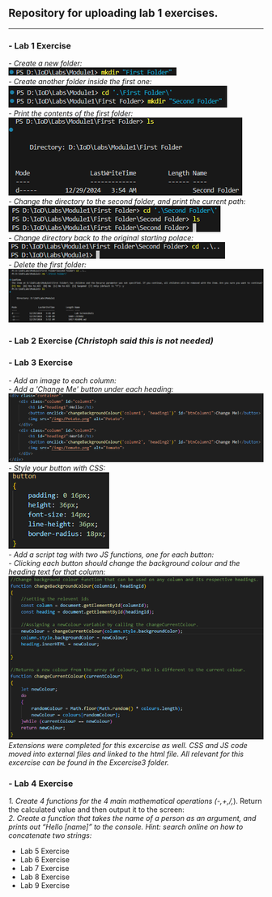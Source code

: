 ## Repository for uploading lab 1 exercises.

---

### - **Lab 1 Exercise**<br>
*- Create a new folder:* <br>
![Screenshot of Excercise1-1](/Lab%20Screenshots/Excercise1/Excercise1-1.png)<br>
*- Create another folder inside the first one:*<br>
![Screenshot of Excercise1-2](/Lab%20Screenshots/Excercise1/Excercise1-2.png)<br>
*- Print the contents of the first folder:*<br>
![Screenshot of Excercise1-3](/Lab%20Screenshots/Excercise1/Excercise1-3.png)<br>
*- Change the directory to the second folder, and print the current path:*<br>
![Screenshot of Excercise1-4](/Lab%20Screenshots/Excercise1/Excercise1-4.png)<br>
*- Change directory back to the original starting polace:*<br>
![Screenshot of Excercise1-5](/Lab%20Screenshots/Excercise1/Excercise1-5.png)<br>
*- Delete the first folder:*<br>
![Screenshot of Excercise1-6](/Lab%20Screenshots/Excercise1/Excercise1-6.png)<br>

### - **Lab 2 Exercise *(Christoph said this is not needed)***

### - **Lab 3 Exercise**<br>
*- Add an image to each column:*<br>
*- Add a 'Change Me' button under each heading:*<br>
![Screenshot of Excercise3-1,2](/Lab%20Screenshots/Excercise3/Excercise3-1,2.png)<br>
*- Style your button with CSS:*<br>
![Screenshot of Excercise3-3](/Lab%20Screenshots/Excercise3/Excercise3-3.png)<br>
*- Add a script tag with two JS functions, one for each button:*<br>
*- Clicking each button should change the background colour and the heading text for that column:*<br>
![Screenshot of Excercise3-4,5](/Lab%20Screenshots/Excercise3/Excercise3-4,5.png)<br>
*Extensions were completed for this excercise as well. CSS and JS code moved into external files and linked to the html file. All relevant for this excercise can be found in the Excercise3 folder.*<br>
### - **Lab 4 Exercise**<br>
*1. Create 4 functions for the 4 main mathematical operations
(-,+,/,*). Return the calculated value and then output it to the
screen:*<br>
*2. Create a function that takes the name of a person as an
argument, and prints out “Hello [name]*” to the console.
Hint: search online on how to concatenate two strings:*<br>


- Lab 5 Exercise
- Lab 6 Exercise
- Lab 7 Exercise
- Lab 8 Exercise
- Lab 9 Exercise